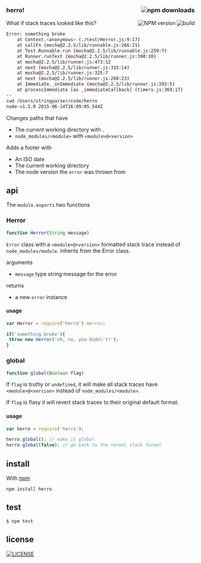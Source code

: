 ### herro! [<img alt="npm downloads" src="http://img.shields.io/npm/dm/herro.svg?style=flat-square" align="right"/>](http://img.shields.io/npm/dm/herro.svg)
[<img alt="build" src="http://img.shields.io/travis/stringparser/herro/master.svg?style=flat-square" align="right"/>](https://travis-ci.org/stringparser/herro/builds)
[<img alt="NPM version" src="http://img.shields.io/npm/v/herro.svg?style=flat-square" align="right"/>](http://www.npmjs.org/package/herro)

What if stack traces looked like this?

```sh
Error: something broke
    at Context.<anonymous> (./test/Herror.js:9:17)
    at callFn (mocha@2.2.5/lib/runnable.js:266:21)
    at Test.Runnable.run (mocha@2.2.5/lib/runnable.js:259:7)
    at Runner.runTest (mocha@2.2.5/lib/runner.js:390:10)
    at mocha@2.2.5/lib/runner.js:473:12
    at next (mocha@2.2.5/lib/runner.js:315:14)
    at mocha@2.2.5/lib/runner.js:325:7
    at next (mocha@2.2.5/lib/runner.js:260:23)
    at Immediate._onImmediate (mocha@2.2.5/lib/runner.js:292:5)
    at processImmediate [as _immediateCallback] (timers.js:369:17)
--
cwd /Users/stringparser/code/herro
node-v1.5.0 2015-06-14T16:09:05.544Z
```
Changes paths that have
 - The current working directory with `.`
 - `node_modules/<module>` with `<module>@<version>`

Adds a footer with
 - An ISO date
 - The current working directory
 - The node version the `error` was thrown from

## api

The `module.exports` two functions

### Herror
```js
function Herror(String message)
```
`Error` class with a `<module>@<version>` formatted stack trace
 instead of `node_modules/module`. inherits from the Error class.

arguments
 - `message` type string message for the error

returns
 - a new `error` instance

#### usage
```js
var Herror = require('herro').Herror;

if('something broke'){
 throw new Herror('oh, no, you didn\'t!');
}
```

### global
```js
function global(Boolean flag)
```

If `flag` is truthy or `undefined`, it will make all stack traces
have `<module>@<version>` instead of `node_modules/<module>`.

If `flag` is flasy it will revert stack traces to their original
default format.

#### usage
```js
var herro = require('herro');

herro.global(); // make it global
herro.global(false); // go back to the normal stack format
```

## install

With [npm](https://www.npmjs.com)

```
npm install herro
```

## test

```
$ npm test
```

## license

[<img alt="LICENSE" src="http://img.shields.io/npm/l/herro.svg?style=flat-square"/>](http://opensource.org/licenses/MIT)
